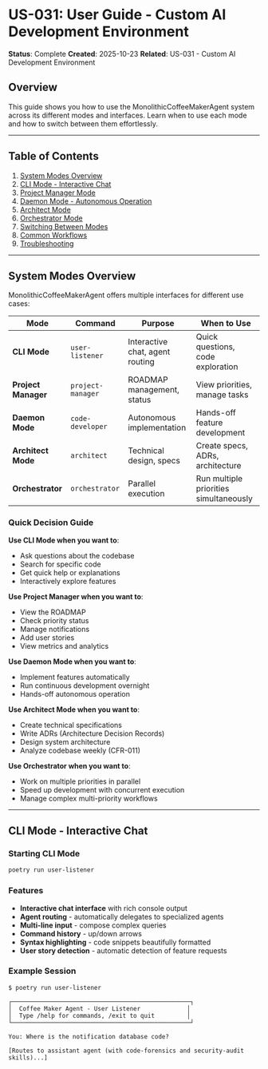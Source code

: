 # US-031: User Guide - Custom AI Development Environment

**Status**: Complete
**Created**: 2025-10-23
**Related**: US-031 - Custom AI Development Environment

## Overview

This guide shows you how to use the MonolithicCoffeeMakerAgent system across its different modes and interfaces. Learn when to use each mode and how to switch between them effortlessly.

---

## Table of Contents

1. [System Modes Overview](#system-modes-overview)
2. [CLI Mode - Interactive Chat](#cli-mode---interactive-chat)
3. [Project Manager Mode](#project-manager-mode)
4. [Daemon Mode - Autonomous Operation](#daemon-mode---autonomous-operation)
5. [Architect Mode](#architect-mode)
6. [Orchestrator Mode](#orchestrator-mode)
7. [Switching Between Modes](#switching-between-modes)
8. [Common Workflows](#common-workflows)
9. [Troubleshooting](#troubleshooting)

---

## System Modes Overview

MonolithicCoffeeMakerAgent offers multiple interfaces for different use cases:

| Mode | Command | Purpose | When to Use |
|------|---------|---------|-------------|
| **CLI Mode** | `user-listener` | Interactive chat, agent routing | Quick questions, code exploration |
| **Project Manager** | `project-manager` | ROADMAP management, status | View priorities, manage tasks |
| **Daemon Mode** | `code-developer` | Autonomous implementation | Hands-off feature development |
| **Architect Mode** | `architect` | Technical design, specs | Create specs, ADRs, architecture |
| **Orchestrator** | `orchestrator` | Parallel execution | Run multiple priorities simultaneously |

### Quick Decision Guide

**Use CLI Mode when you want to**:
- Ask questions about the codebase
- Search for specific code
- Get quick help or explanations
- Interactively explore features

**Use Project Manager when you want to**:
- View the ROADMAP
- Check priority status
- Manage notifications
- Add user stories
- View metrics and analytics

**Use Daemon Mode when you want to**:
- Implement features automatically
- Run continuous development overnight
- Hands-off autonomous operation

**Use Architect Mode when you want to**:
- Create technical specifications
- Write ADRs (Architecture Decision Records)
- Design system architecture
- Analyze codebase weekly (CFR-011)

**Use Orchestrator when you want to**:
- Work on multiple priorities in parallel
- Speed up development with concurrent execution
- Manage complex multi-priority workflows

---

## CLI Mode - Interactive Chat

### Starting CLI Mode

```bash
poetry run user-listener
```

### Features

- **Interactive chat interface** with rich console output
- **Agent routing** - automatically delegates to specialized agents
- **Multi-line input** - compose complex queries
- **Command history** - up/down arrows
- **Syntax highlighting** - code snippets beautifully formatted
- **User story detection** - automatic detection of feature requests

### Example Session

```
$ poetry run user-listener

┌──────────────────────────────────────────────────┐
│  Coffee Maker Agent - User Listener             │
│  Type /help for commands, /exit to quit         │
└──────────────────────────────────────────────────┘

You: Where is the notification database code?

[Routes to assistant agent (with code-forensics and security-audit skills)...]
